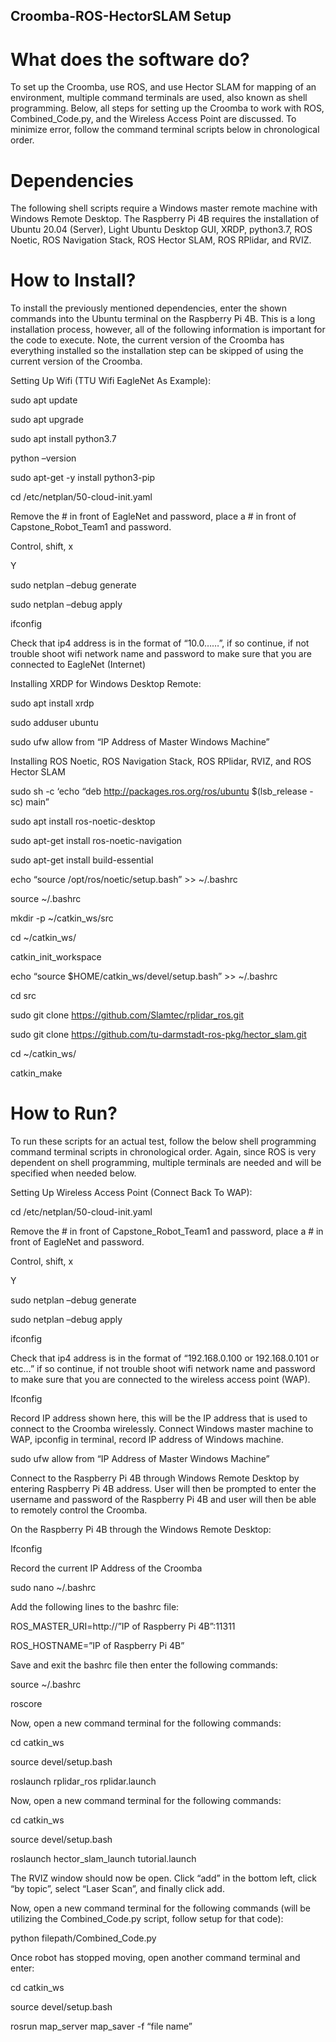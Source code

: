 ## Croomba-ROS-HectorSLAM Setup

# What does the software do? 

To set up the Croomba, use ROS, and use Hector SLAM for mapping of an environment, multiple command terminals are used, also known as shell programming. Below, all steps for setting up the Croomba to work with ROS, Combined_Code.py, and the Wireless Access Point are discussed. To minimize error, follow the command terminal scripts below in chronological order. 

# Dependencies 

The following shell scripts require a Windows master remote machine with Windows Remote Desktop. The Raspberry Pi 4B requires the installation of Ubuntu 20.04 (Server), Light Ubuntu Desktop GUI, XRDP, python3.7, ROS Noetic, ROS Navigation Stack, ROS Hector SLAM, ROS RPlidar, and RVIZ. 

# How to Install? 

To install the previously mentioned dependencies, enter the shown commands into the Ubuntu terminal on the Raspberry Pi 4B. This is a long installation process, however, all of the following information is important for the code to execute. Note, the current version of the Croomba has everything installed so the installation step can be skipped of using the current version of the Croomba.  

Setting Up Wifi (TTU Wifi EagleNet As Example): 

sudo apt update 

sudo apt upgrade 

sudo apt install python3.7 

python –version 

sudo apt-get -y install python3-pip 

cd /etc/netplan/50-cloud-init.yaml 

Remove the # in front of EagleNet and password, place a # in front of Capstone_Robot_Team1 and password.  

Control, shift, x  

Y 

sudo netplan –debug generate 

sudo netplan –debug apply 

ifconfig 

Check that ip4 address is in the format of “10.0……”, if so continue, if not trouble shoot wifi network name and password to make sure that you are connected to EagleNet (Internet) 

Installing XRDP for Windows Desktop Remote:

sudo apt install xrdp 

sudo adduser ubuntu 

sudo ufw allow from “IP Address of Master Windows Machine” 

Installing ROS Noetic, ROS Navigation Stack, ROS RPlidar, RVIZ, and ROS Hector SLAM 

sudo sh -c ‘echo “deb http://packages.ros.org/ros/ubuntu $(lsb_release -sc) main” 

sudo apt install ros-noetic-desktop 

sudo apt-get install ros-noetic-navigation 

sudo apt-get install build-essential 

echo “source /opt/ros/noetic/setup.bash” >> ~/.bashrc 

source ~/.bashrc 

mkdir -p ~/catkin_ws/src 

cd ~/catkin_ws/ 

catkin_init_workspace 

echo “source $HOME/catkin_ws/devel/setup.bash” >> ~/.bashrc 

cd src 

sudo git clone https://github.com/Slamtec/rplidar_ros.git 

sudo git clone https://github.com/tu-darmstadt-ros-pkg/hector_slam.git 

cd ~/catkin_ws/ 

catkin_make 

# How to Run? 

To run these scripts for an actual test, follow the below shell programming command terminal scripts in chronological order. Again, since ROS is very dependent on shell programming, multiple terminals are needed and will be specified when needed below.  

Setting Up Wireless Access Point (Connect Back To WAP): 

cd /etc/netplan/50-cloud-init.yaml 

Remove the # in front of Capstone_Robot_Team1 and password, place a # in front of EagleNet and password. 

Control, shift, x  

Y 

sudo netplan –debug generate 

sudo netplan –debug apply 

ifconfig 

Check that ip4 address is in the format of “192.168.0.100 or 192.168.0.101 or etc…” if so continue, if not trouble shoot wifi network name and password to make sure that you are connected to the wireless access point (WAP). 

Ifconfig 

Record IP address shown here, this will be the IP address that is used to connect to the Croomba wirelessly. Connect Windows master machine to WAP, ipconfig in terminal, record IP address of Windows machine.  

sudo ufw allow from “IP Address of Master Windows Machine” 

Connect to the Raspberry Pi 4B through Windows Remote Desktop by entering Raspberry Pi 4B address. User will then be prompted to enter the username and password of the Raspberry Pi 4B and user will then be able to remotely control the Croomba. 

On the Raspberry Pi 4B through the Windows Remote Desktop:

Ifconfig 

Record the current IP Address of the Croomba 

sudo nano ~/.bashrc 

Add the following lines to the bashrc file: 

ROS_MASTER_URI=http://”IP of Raspberry Pi 4B”:11311 

ROS_HOSTNAME=”IP of Raspberry Pi 4B” 

Save and exit the bashrc file then enter the following commands: 

source ~/.bashrc 

roscore 

Now, open a new command terminal for the following commands: 

cd catkin_ws 

source devel/setup.bash 

roslaunch rplidar_ros rplidar.launch 

Now, open a new command terminal for the following commands: 

cd catkin_ws 

source devel/setup.bash 

roslaunch hector_slam_launch tutorial.launch 

The RVIZ window should now be open. Click “add” in the bottom left, click “by topic”, select “Laser Scan”, and finally click add.  

Now, open a new command terminal for the following commands (will be utilizing the Combined_Code.py script, follow setup for that code): 

python filepath/Combined_Code.py 

Once robot has stopped moving, open another command terminal and enter: 

cd catkin_ws 

source devel/setup.bash 

rosrun map_server map_saver -f “file name” 
